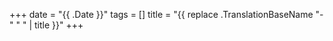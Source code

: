 +++
date = "{{ .Date }}"
tags = []
title = "{{ replace .TranslationBaseName "-" " " | title }}"
+++
